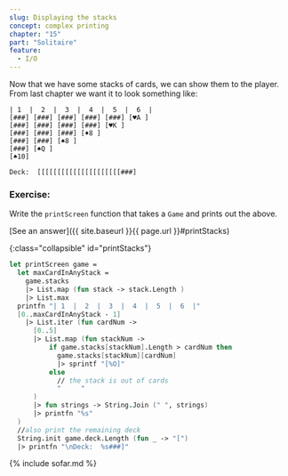 ```yaml
---
slug: Displaying the stacks
concept: complex printing
chapter: "15"
part: "Solitaire"
feature: 
  - I/O
---
```


Now that we have some stacks of cards, we can show them to the player.  From last chapter we want it to look something like:
```
| 1  |  2  |  3  |  4  |  5  |  6  |
[###] [###] [###] [###] [###] [♥A ]
[###] [###] [###] [###] [♥K ]     
[###] [###] [###] [♦8 ]          
[###] [###] [♠8 ]               
[###] [♠Q ]                    
[♠10]                         

Deck:  [[[[[[[[[[[[[[[[[[[[[###]
```

### Exercise: 
Write the `printScreen` function that takes a `Game` and prints out the above.

[See an answer]({{ site.baseurl }}{{ page.url }}#printStacks)

{:class="collapsible" id="printStacks"}
```fsharp
let printScreen game = 
  let maxCardInAnyStack = 
    game.stacks 
    |> List.map (fun stack -> stack.Length )
    |> List.max
  printfn "| 1  |  2  |  3  |  4  |  5  |  6  |"
  [0..maxCardInAnyStack - 1]
    |> List.iter (fun cardNum ->
      [0..5]
      |> List.map (fun stackNum ->
          if game.stacks[stackNum].Length > cardNum then 
            game.stacks[stackNum][cardNum]
            |> sprintf "[%O]"
          else
            // the stack is out of cards
            "     "            
      )
      |> fun strings -> String.Join (" ", strings)
      |> printfn "%s"
  )
  //also print the remaining deck
  String.init game.deck.Length (fun _ -> "[")  
  |> printfn "\nDeck:  %s###]"
```

{% include sofar.md %}
